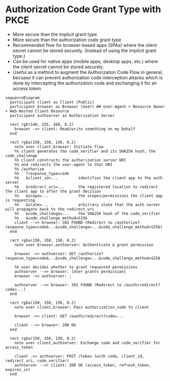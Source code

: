 # Authorization Code Grant Type with PKCE

- More secure than the implicit grant type
- More secure than the authorization code grant type
- Recommended flow for browser-based apps (SPAs) where the client secret cannot be stored securely. (Instead of using the implicit grant type.)
- Can be used for native apps (mobile apps, desktop apps, etc.) where the client secret cannot be stored securely.
- Useful as a method to augment the Authorization Code Flow in general, becuase it can prevent authorization code interception attacks which is done by intercepting the authorization code and exchanging it for an access token.

```mermaid
sequenceDiagram
  participant client as Client (Public)
  participant browser as Browser (User) ## User-Agent + Resource Owner + Web-Hosted Client Resource
  participant authserver as Authorization Server

  rect rgb(140, 255, 160, 0.2)
    browser ->> client: Read/write something on my behalf
  end

  rect rgba(150, 150, 150, 0.2)
    note over client,browser: Initiate flow
    %% client generates the code_verifier and its SHA256 hash, the code_challenge
    %% client constructs the authorization server URI
    %% and redirects the user-agent to that URI
    %% /authorize
    %%   ?response_type=code
    %%   &client_id=...         identifies the client app to the auth server
    %%   &redirect_uri=...      the registered location to redirect the client app to after the grant decision
    %%   &scope=...             the scopes/permissions the client app is requesting
    %%   &state=...             arbitrary state that the auth server will propagate back to the redirect_uri
    %%   &code_challenge=...    the SHA256 hash of the code_verifier
    %%   &code_challenge_method=S256
    client -->> browser: 302 FOUND (Redirect to /authorize?response_type=code&...&code_challenge=...&code_challenge_method=S256)
  end

  rect rgba(150, 150, 150, 0.2)
    note over browser,authserver: Authenticate & grant permission

    browser ->> authserver: GET /authorize?response_type=code&...&code_challenge=...&code_challenge_method=S256

    %% user decides whether to grant requested permissions
    authserver -->> browser: [User grants permission]
    browser ->> authserver: ;

    authserver -->> browser: 302 FOUND (Redirect to /oauth/redirect?code=...)
  end

  rect rgba(150, 150, 150, 0.2)
    note over client,browser: Pass authorization_code to client

    browser ->> client: GET /oauth/redirect?code=...

    client -->> browser: 200 OK
  end

  rect rgba(150, 150, 150, 0.2)
    note over client,authserver: Exchange code and code_verifier for access_token

    client ->> authserver: POST /token (with code, client_id, redirect_uri, code_verifier)
    authserver -->> client: 200 OK (access_token, refresh_token, expires_in)
  end
```
